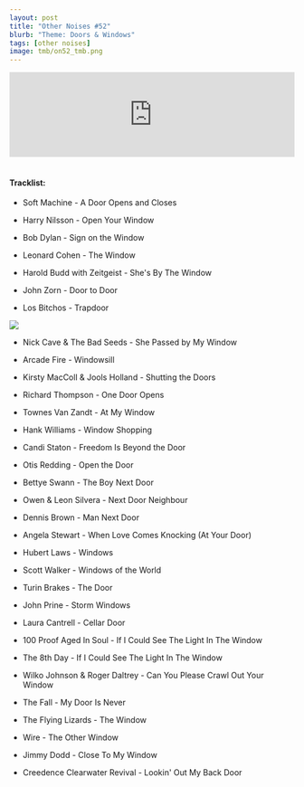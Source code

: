 ```yaml
---
layout: post
title: "Other Noises #52"
blurb: "Theme: Doors & Windows"
tags: [other noises]
image: tmb/on52_tmb.png
---
```


<iframe scrolling="no" id="hearthis_at_track_3816356" width="100%" height="150" src="https://hearthis.at/embed/3816356/transparent_black/?hcolor=&color=&style=2&block_size=2&block_space=1&background=1&waveform=0&cover=0&autoplay=0&css=" frameborder="0" allowtransparency allow="autoplay"><p>Listen to <a href="https://hearthis.at/zerocc/other-noises-52-101019-doors-windows/" target="_blank">Other Noises #52 (10/10/19) - DOORS &amp; WINDOWS</a> <span>by</span><a href="https://hearthis.at/zerocc/" target="_blank" >Zero</a> <span>on</span> <a href="https://hearthis.at/" target="_blank">hearthis.at</a></p></iframe>
&nbsp;

#### Tracklist:

- Soft Machine - A Door Opens and Closes

- Harry Nilsson - Open Your Window
- Bob Dylan - Sign on the Window
- Leonard Cohen - The Window

- Harold Budd with Zeitgeist - She's By The Window
- John Zorn - Door to Door
- Los Bitchos - Trapdoor

![](https://lh3.googleusercontent.com/VPdUXDkrIXKxyyJE7pYpktbgHVaAbnHe8FFhigI-4mDVynZGx5fGfdytGEkki-U7H-5quyvNJwEsY2ymwyHlHcd8nQ66lPLL9G-yDZuTfmP0nKs7_SxRU5TthbqYw6hYNacRYL7qBGujASBLu6Q1va4zSEoTN3q6JolQRHFhX7C0Ax9KH20tw5LsculmSeqB5JodXBtJecwnQEoptmCOQkVvl5MYdobJzhk5XYEJTPdA4Da2ct352jmzBfCbc67b-8w34EEF1s1eWNHXOWEMwLAe82iHGoX4hjOTPUGTYhxswGmmhuCHwUzv6Zp48QhcxI99lguBhOyCF1kAhSY3VoHvlRDWCpV4cKZvG852iZ-UkRwjRRDUXkmikxD70oAlkwmCenVE6GdzwnRByJ-Udz339ni7zAeQQBYMn1pbeWrYipzlHPG6WfDTVgjd4SXn_KYtu95YveNe9kiDlZT_Wg5PIjm8mG98x2Dw5UKflUT_5FKFj2x5dlmVMoA5MNIw6xovZ1ekmE9lKuGfAIhLbAGuWe1tdL6CVgSqt9MaKTxxbr4QV9tAsFOauOgoZB8SY70nBSTylpje5anWmT5hArudZKC6__860zjCrTKF4zq5R9I_8MAcXlneB_Px6N2_m0dM8kcjm_b3R-tdJ4KI-3nDRcw6uxyLFuL6m6kdva7PqYA=w600-h602-no)

- Nick Cave & The Bad Seeds - She Passed by My Window
- Arcade Fire - Windowsill
- Kirsty MacColl & Jools Holland - Shutting the Doors

- Richard Thompson - One Door Opens
- Townes Van Zandt - At My Window
- Hank Williams - Window Shopping

- Candi Staton - Freedom Is Beyond the Door
- Otis Redding - Open the Door
- Bettye Swann - The Boy Next Door

- Owen & Leon Silvera - Next Door Neighbour
- Dennis Brown - Man Next Door
- Angela Stewart - When Love Comes Knocking (At Your Door)

- Hubert Laws - Windows
- Scott Walker - Windows of the World

- Turin Brakes - The Door
- John Prine - Storm Windows
- Laura Cantrell - Cellar Door

- 100 Proof Aged In Soul - If I Could See The Light In The Window
- The 8th Day - If I Could See The Light In The Window
- Wilko Johnson & Roger Daltrey - Can You Please Crawl Out Your Window

- The Fall - My Door Is Never
- The Flying Lizards - The Window
- Wire - The Other Window
- Jimmy Dodd - Close To My Window

- Creedence Clearwater Revival - Lookin' Out My Back Door
